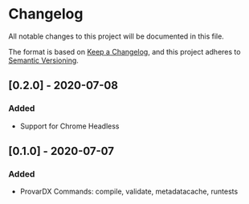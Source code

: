 # Changelog

All notable changes to this project will be documented in this file.

The format is based on [Keep a Changelog](https://keepachangelog.com/en/1.0.0/),
and this project adheres to [Semantic Versioning](https://semver.org/spec/v2.0.0.html).

## [0.2.0] - 2020-07-08

### Added

-   Support for Chrome Headless

## [0.1.0] - 2020-07-07

### Added

-   ProvarDX Commands: compile, validate, metadatacache, runtests
